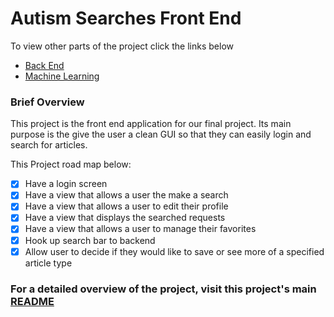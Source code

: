 # Autism Searches Front End
To view other parts of the project click the links below
- [Back End](https://github.com/Software-Engineering-Final-Project/articleFetch)
- [Machine Learning](https://github.com/Software-Engineering-Final-Project/BackEndML)

### Brief Overview
This project is the front end application for our final project. Its main purpose is the give the user a clean GUI so that they can easily login and search for articles.

This Project road map below:
- [x] Have a login screen 
- [x] Have a view that allows a user the make a search
- [x] Have a view that allows a user to edit their profile
- [x] Have a view that displays the searched requests
- [x] Have a view that allows a user to manage their favorites 
- [x] Hook up search bar to backend
- [x] Allow user to decide if they would like to save or see more of a specified article type

### For a detailed overview of the project, visit this project's main [README](https://github.com/Software-Engineering-Final-Project/articleFetch)
